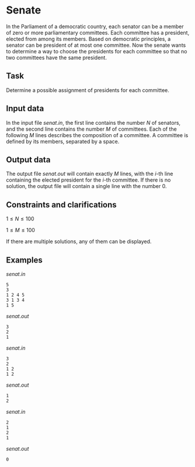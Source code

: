 # Senate

In the Parliament of a democratic country, each senator can be a member of zero or more parliamentary committees. Each committee has a president, elected from among its members. Based on democratic principles, a senator can be president of at most one committee. Now the senate wants to determine a way to choose the presidents for each committee so that no two committees have the same president.

## Task

Determine a possible assignment of presidents for each committee.

## Input data

In the input file $senat.in$, the first line contains the number $N$ of senators, and the second line contains the number $M$ of committees. Each of the following $M$ lines describes the composition of a committee. A committee is defined by its members, separated by a space.

## Output data

The output file $senat.out$ will contain exactly $M$ lines, with the $i$-th line containing the elected president for the $i$-th committee. If there is no solution, the output file will contain a single line with the number $0$.

## Constraints and clarifications

$1 \leq N \leq 100$

$1 \leq M \leq 100$

If there are multiple solutions, any of them can be displayed.

## Examples

$senat.in$ 
```
5 
3 
1 2 4 5 
3 1 3 4 
1 5
```
$senat.out$ 
```
3 
2 
1
```
$senat.in$ 
```
3 
2 
1 2 
1 2 
```
$senat.out$ 
```
1 
2
```
$senat.in$ 
```
2 
1 
2 
1 
```
$senat.out$ 
```
0
```